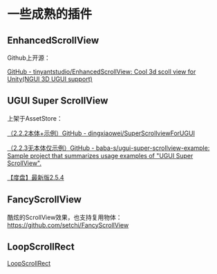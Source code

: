 # 一些成熟的插件

## EnhancedScrollView

Github上开源：

[GitHub - tinyantstudio/EnhancedScrollView: Cool 3d scoll view for Unity(NGUI 3D UGUI support)](https://github.com/tinyantstudio/EnhancedScrollView)

## UGUI Super ScrollView

上架于AssetStore：

[（2.2.2本体+示例）GitHub - dingxiaowei/SuperScrollviewForUGUI](https://github.com/dingxiaowei/SuperScrollviewForUGUI/tree/main)

[（2.2.3无本体仅示例）GitHub - baba-s/ugui-super-scrollview-example: Sample project that summarizes usage examples of "UGUI Super ScrollView".](https://github.com/baba-s/ugui-super-scrollview-example)

[【度盘】最新版2.5.4](https://pan.baidu.com/s/1FjOApLXdAg8JdUR_qN2N8g?pwd=6666)

## FancyScrollView

酷炫的ScrollView效果，也支持复用物体：https://github.com/setchi/FancyScrollView

## LoopScrollRect

[LoopScrollRect](https://github.com/qiankanglai/LoopScrollRect "LoopScrollRect")

